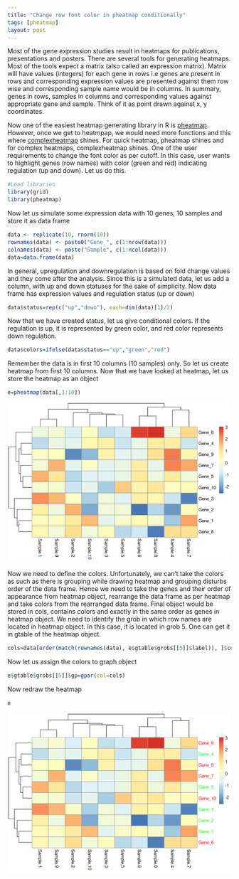 ```yaml
---
title: "Change row font color in pheatmap conditionally"
tags: [pheatmap]
layout: post
---
```


Most of the gene expression studies result in heatmaps for publications, presentations and posters. There are several tools for generating heatmaps. Most of the tools expect a matrix (also called an expression matrix). Matrix will have values (integers) for each gene in rows i.e genes are present in rows and corresponding expression values are presented against them row wise and corresponding sample name would be in columns. In summary, genes in rows, samples in columns and corresponding values against appropriate gene and sample. Think of it as point drawn against x, y coordinates.

Now one of the easiest heatmap generating library in R is [pheatmap](https://github.com/raivokolde/pheatmap). However, once we get to heatmpap, we would need more functions and this where [complexheatmap](https://github.com/jokergoo/ComplexHeatmap) shines. For quick heatmap, pheatmap shines and for complex heatmaps, complexheatmap shines. One of the user requirements to change the font color as per cutoff. In this case, user wants to highlight genes (row names) with color (green and red) indicating regulation (up and down). Let us do this.

``` r
#Load libraries
library(grid)
library(pheatmap)
```

Now let us simulate some expression data with 10 genes, 10 samples and store it as data frame

``` r
data <- replicate(10, rnorm(10))
rownames(data) <- paste0("Gene_", c(1:nrow(data)))
colnames(data) <- paste("Sample", c(1:ncol(data)))
data=data.frame(data)
```

In general, upregulation and downregulation is based on fold change values and they come after the analysis. Since this is a simulated data, let us add a column, with up and down statuses for the sake of simplicity. Now data frame has expression values and regulation status (up or down)

``` r
data$status=rep(c("up","down"), each=dim(data)[1]/2)
```

Now that we have created status, let us give conditional colors. If the regulation is up, it is represented by green color, and red color represents down regulation.

``` r
data$colors=ifelse(data$status=="up","green","red")
```

Remember the data is in first 10 columns (10 samples) only. So let us create heatmap from first 10 columns. Now that we have looked at heatmap, let us store the heatmap as an object

``` r
e=pheatmap(data[,1:10])
```

![](/images/20201223_unnamed-chunk-5-1.png)<!-- --> 

Now we need to define the colors. Unfortunately, we can’t take the colors as such as there is grouping while drawing heatmap and grouping disturbs order of the data frame. Hence we need to take the genes and their order of appearance from heatmap object, rearrange the data frame as per heatmap and take colors from the rearranged data frame. Final object would be stored in cols, contains colors and exactly in the same order as genes in heatmap object. We need to identify the grob in which row names are located in heatmap object. In this case, it is located in grob 5. One can get it in gtable of the heatmap object.

``` r
cols=data[order(match(rownames(data), e$gtable$grobs[[5]]$label)), ]$colors
```

Now let us assign the colors to graph object

``` r
e$gtable$grobs[[5]]$gp=gpar(col=cols)
```

Now redraw the heatmap

``` r
e
```

![](/images/20201223_unnamed-chunk-8-1.png)<!-- -->
